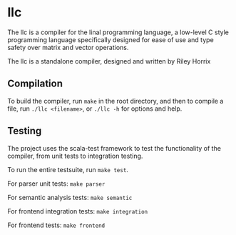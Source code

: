# llc

The llc is a compiler for the linal programming language, a low-level C style programming language 
specifically designed for ease of use and type safety over matrix and vector operations.

The llc is a standalone compiler, designed and written by Riley Horrix


## Compilation

To build the compiler, run `make` in the root directory, and then to compile a file,
run `./llc <filename>`, or `./llc -h` for options and help.


## Testing

The project uses the scala-test framework to test the functionality of the compiler, 
from unit tests to integration testing.

To run the entire testsuite, run `make test`.


For parser unit tests: `make parser`

For semantic analysis tests: `make semantic`

For frontend integration tests: `make integration`

For frontend tests: `make frontend`

